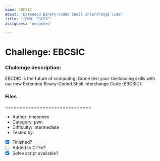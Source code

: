 ```yaml
---
name: EBCSIC
about: 'Extended Binary-Coded Shell Interchange Code'
title: "(PWN) EBCSIC"
assignees: 'nneonneo'

---
```


# Challenge: EBCSIC

### Challenge description:

EBCDIC is the future of computing! Come test your shellcoding skills with our new Extended Binary-Coded Shell Interchange Code (EBCSIC).

### Files

==============================
* Author: nneonneo
* Category: pwn
* Difficulty: Intermediate
* Tested by: 
  
- [X] Finished?
- [ ] Added to CTFd? 
- [X] Solve script available?
